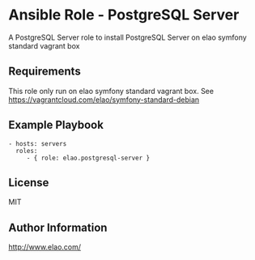 Ansible Role - PostgreSQL Server
================================

A PostgreSQL Server role to install PostgreSQL Server on elao symfony standard vagrant box

Requirements
------------

This role only run on elao symfony standard vagrant box. See https://vagrantcloud.com/elao/symfony-standard-debian

Example Playbook
----------------

    - hosts: servers
      roles:
         - { role: elao.postgresql-server }

License
-------

MIT

Author Information
------------------

http://www.elao.com/
